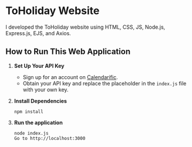 # ToHoliday Website
I developed the ToHoliday website using HTML, CSS, JS, Node.js, Express.js, EJS, and Axios. <br>

## How to Run This Web Application
1. **Set Up Your API Key**
   - Sign up for an account on [Calendarific](https://calendarific.com/).
   - Obtain your API key and replace the placeholder in the `index.js` file with your own key.
  
2. **Install Dependencies**
   ```
   npm install 
   ```

3. **Run the application**
   ```
   node index.js
   Go to http://localhost:3000
   ```